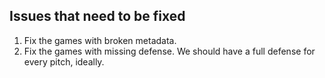 ## Issues that need to be fixed
1) Fix the games with broken metadata. 
2) Fix the games with missing defense. We should have a full defense for every pitch, ideally.